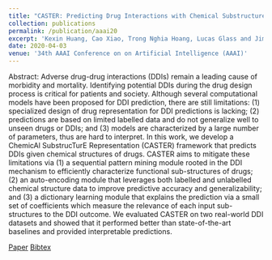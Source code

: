 ```yaml
---
title: "CASTER: Predicting Drug Interactions with Chemical Substructure Representation"
collection: publications
permalink: /publication/aaai20
excerpt: 'Kexin Huang, Cao Xiao, Trong Nghia Hoang, Lucas Glass and Jimeng Sun'
date: 2020-04-03
venue: '34th AAAI Conference on on Artificial Intelligence (AAAI)'
---
```

Abstract: Adverse drug-drug interactions (DDIs) remain a leading cause of morbidity and mortality. Identifying potential DDIs during the drug design process is critical for patients and society. Although several computational models have been proposed for DDI prediction, there are still limitations: (1) specialized design of drug representation for DDI predictions is lacking; (2) predictions are based on limited labelled data and do not generalize well to unseen drugs or DDIs; and (3) models are characterized by a large number of parameters, thus are hard to interpret. In this work, we develop a ChemicAl SubstrucTurE Representation (CASTER) framework that predicts DDIs given chemical structures of drugs. CASTER aims to mitigate these limitations via (1) a sequential pattern mining module rooted in the DDI mechanism to efficiently characterize functional sub-structures of drugs; (2) an auto-encoding module that leverages both labelled and unlabelled chemical structure data to improve predictive accuracy and generalizability; and (3) a dictionary learning module that explains the prediction via a small set of coefficients which measure the relevance of each input sub-structures to the DDI outcome. We evaluated CASTER on two real-world DDI datasets and showed that it performed better than state-of-the-art baselines and provided interpretable predictions.

[Paper](http://htnghia87.github.io/files/aaai20.pdf)
[Bibtex](http://htnghia87.github.io/files/aaai20.bib)